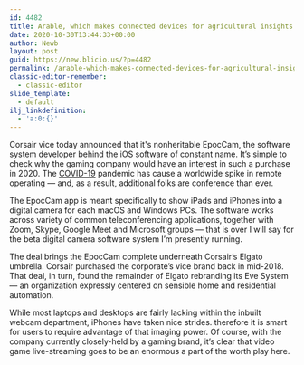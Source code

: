 ```yaml
---
id: 4482
title: Arable, which makes connected devices for agricultural insights and predictions for farmers, raises $20M
date: 2020-10-30T13:44:33+00:00
author: Newb
layout: post
guid: https://new.blicio.us/?p=4482
permalink: /arable-which-makes-connected-devices-for-agricultural-insights-and-predictions-for-farmers-raises-20m/
classic-editor-remember:
  - classic-editor
slide_template:
  - default
ilj_linkdefinition:
  - 'a:0:{}'
---
```

Corsair vice today announced that it's nonheritable EpocCam, the software system developer behind the iOS software of constant name. It’s simple to check why the gaming company would have an interest in such a purchase in 2020. The [COVID-19](https://new.blicio.us/low-cost-online-business-ideas-for-the-post-covid-19-world/) pandemic has cause a worldwide spike in remote operating — and, as a result, additional folks are conference than ever.

The EpocCam app is meant specifically to show iPads and iPhones into a digital camera for each macOS and Windows PCs. The software works across variety of common teleconferencing applications, together with Zoom, Skype, Google Meet and Microsoft groups — that is over I will say for the beta digital camera software system I’m presently running.

The deal brings the EpocCam complete underneath Corsair’s Elgato umbrella. Corsair purchased the corporate’s vice brand back in mid-2018. That deal, in turn, found the remainder of Elgato rebranding its Eve System — an organization expressly centered on sensible home and residential automation.

While most laptops and desktops are fairly lacking within the inbuilt webcam department, iPhones have taken nice strides. therefore it is smart for users to require advantage of that imaging power. Of course, with the company currently closely-held by a gaming brand, it’s clear that video game live-streaming goes to be an enormous a part of the worth play here.